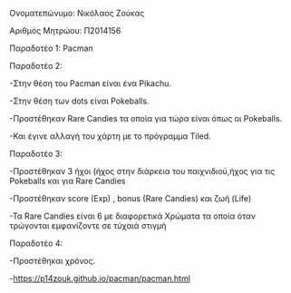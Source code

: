 Ονοματεπώνυμο: Νικόλαος Ζούκας

Αριθμός Μητρώου: Π2014156

Παραδοτέο 1: Pacman

Παραδοτέο 2: 

-Στην θέση του Pacman είναι ένα Pikachu.

-Στην θέση των dots είναι Pokeballs.

-Προστέθηκαν Rare Candies τα οποία για τώρα είναι όπως οι Pokeballs.

-Και έγινε αλλαγή του χάρτη με το πρόγραμμα Tiled.


Παραδοτέο 3:

-Προστέθηκαν 3 ήχοι (ήχος στην διάρκεια του παιχνιδιού,ήχος για τις Pokeballs και για Rare Candies

-Προστέθηκαν score (Exp) , bonus (Rare Candies) και ζωή (Life)

-Τα Rare Candies είναι 6 με διαφορετικά Χρώματα τα οποία όταν τρώγονται εμφανίζοντε σε τύχαιά στιγμή 


Παραδοτέο 4:

-Προστέθηκαι χρόνος.

-https://p14zouk.github.io/pacman/pacman.html
